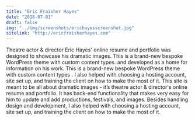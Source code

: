 ```yaml
---
title: "Eric Fraisher Hayes"
date: "2018-07-01"
draft: false
img: "../img/screenshots/erichayesscreenshot.jpg"
sitelink: "http://ericfraisherhayes.com"
---
```

 Theatre actor & director Eric Hayes' online resume and portfolio was designed to showcase his dramatic images. This is a brand-new bespoke WordPress theme with custom content types. <!--more-->  and developed as a home for information on his work.  This is a brand-new bespoke WordPress theme with custom content types . I also helped with choosing a hosting account, site set up, and training the client on how to make the most of it. This site is meant to be all about dramatic images - it’s theatre actor & director's online resume and portfolio. It has back-end functionality that makes very easy for him to update and add productions, festivals, and images. Besides handling design and development, I also helped with choosing a hosting account, site set up, and training the client on how to make the most of it.

